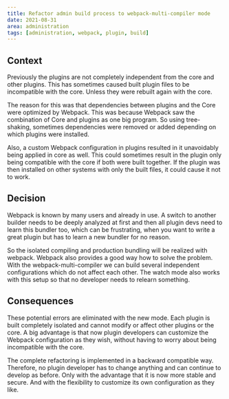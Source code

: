 ```yaml
---
title: Refactor admin build process to webpack-multi-compiler mode
date: 2021-08-31
area: administration
tags: [administration, webpack, plugin, build]
---
```


## Context
Previously the plugins are not completely independent from the core and other plugins. This has sometimes caused built plugin files to be incompatible with the core. Unless they were rebuilt again with the core.

The reason for this was that dependencies between plugins and the Core were optimized by Webpack. This was because Webpack saw the combination of Core and plugins as one big program. So using tree-shaking, sometimes dependencies were removed or added depending on which plugins were installed.

Also, a custom Webpack configuration in plugins resulted in it unavoidably being applied in core as well. This could sometimes result in the plugin only being compatible with the core if both were built together. If the plugin was then installed on other systems with only the built files, it could cause it not to work.

## Decision
Webpack is known by many users and already in use. A switch to another builder needs to be deeply analyzed at first and then all plugin devs need to learn this bundler too, which can be frustrating, when you want to write a great plugin but has to learn a new bundler for no reason.

So the isolated compiling and production bundling will be realized with webpack. Webpack also provides a good way how to solve the problem. With the webpack-multi-compiler we can build several independent configurations which do not affect each other. The watch mode also works with this setup so that no developer needs to relearn something.

## Consequences
These potential errors are eliminated with the new mode. Each plugin is built completely isolated and cannot modify or affect other plugins or the core. A big advantage is that now plugin developers can customize the Webpack configuration as they wish, without having to worry about being incompatible with the core.

The complete refactoring is implemented in a backward compatible way. Therefore, no plugin developer has to change anything and can continue to develop as before. Only with the advantage that it is now more stable and secure. And with the flexibility to customize its own configuration as they like.
